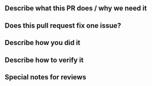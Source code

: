 ## Describe what this PR does / why we need it
## Does this pull request fix one issue?
## Describe how you did it
## Describe how to verify it
## Special notes for reviews
